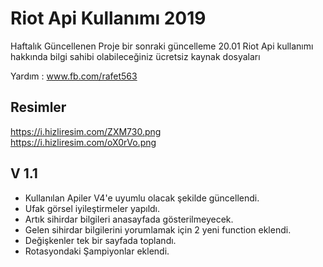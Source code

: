 # Riot Api Kullanımı 2019
Haftalık Güncellenen Proje bir sonraki güncelleme 20.01
Riot Api kullanımı hakkında bilgi sahibi olabileceğiniz ücretsiz kaynak dosyaları

Yardım : www.fb.com/rafet563

## Resimler
https://i.hizliresim.com/ZXM730.png <br>
https://i.hizliresim.com/oX0rVo.png <br>


## V 1.1
- Kullanılan Apiler V4'e uyumlu olacak şekilde güncellendi.
- Ufak görsel iyileştirmeler yapıldı.
- Artık sihirdar bilgileri anasayfada gösterilmeyecek.
- Gelen sihirdar bilgilerini yorumlamak için 2 yeni function eklendi.
- Değişkenler tek bir sayfada toplandı.
- Rotasyondaki Şampiyonlar eklendi.
